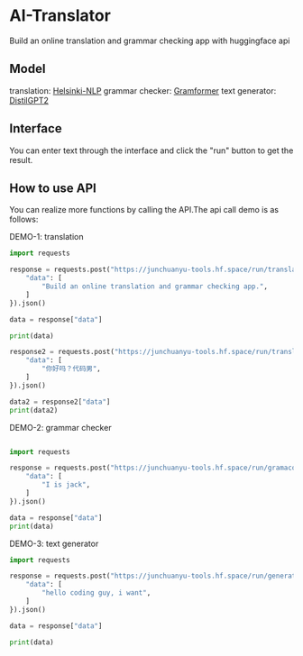 # AI-Translator

Build an online translation and grammar checking app with huggingface api

## Model
translation: [Helsinki-NLP](https://github.com/Helsinki-NLP/OPUS-MT-train)
grammar checker: [Gramformer](https://github.com/PrithivirajDamodaran/Gramformer/)
text generator: [DistilGPT2](https://huggingface.co/distilgpt2)

## Interface

You can enter text through the interface and click the "run" button to get the result.

[]()

## How to use API

You can realize more functions by calling the API.The api call demo is as follows:

DEMO-1: translation

```python
import requests

response = requests.post("https://junchuanyu-tools.hf.space/run/translate_zh", json={
	"data": [
		"Build an online translation and grammar checking app.",
	]
}).json()

data = response["data"]

print(data)

response2 = requests.post("https://junchuanyu-tools.hf.space/run/translate_en", json={
	"data": [
		"你好吗？代码男",
	]
}).json()

data2 = response2["data"]
print(data2)

```

DEMO-2: grammar checker

```python

import requests

response = requests.post("https://junchuanyu-tools.hf.space/run/gramacorrect", json={
	"data": [
		"I is jack",
	]
}).json()

data = response["data"]
print(data)

```

DEMO-3: text generator

```python
import requests

response = requests.post("https://junchuanyu-tools.hf.space/run/generator", json={
	"data": [
		"hello coding guy, i want",
	]
}).json()

data = response["data"]

print(data)

```